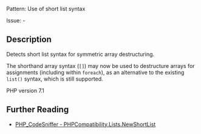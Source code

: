 Pattern: Use of short list syntax

Issue: -

## Description

Detects short list syntax for symmetric array destructuring.

The shorthand array syntax (`[]`) may now be used to destructure arrays for
assignments (including within `foreach`), as an alternative to the existing
`list()` syntax, which is still supported.

PHP version 7.1

## Further Reading

* [PHP_CodeSniffer - PHPCompatibility.Lists.NewShortList](https://github.com/PHPCompatibility/PHPCompatibility/tree/develop/PHPCompatibility/Sniffs/Lists/NewShortListSniff.php)